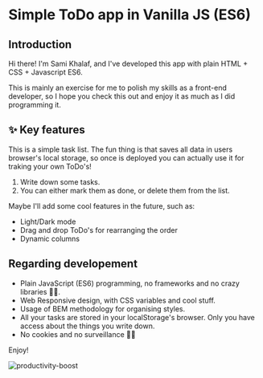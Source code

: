 # Simple ToDo app in Vanilla JS (ES6)

## Introduction

Hi there! I'm Sami Khalaf, and I've developed this app with plain HTML + CSS + Javascript ES6.

This is mainly an exercise for me to polish my skills as a front-end developer, so I hope you check this out and enjoy it as much as I did programming it.

## ✨ Key features

This is a simple task list. The fun thing is that saves all data in users browser's local storage, so once is deployed you can actually use it for traking your own ToDo's!

1. Write down some tasks.
2. You can either mark them as done, or delete them from the list.

Maybe I'll add some cool features in the future, such as:

- Light/Dark mode
- Drag and drop ToDo's for rearranging the order
- Dynamic columns

## Regarding developement

- Plain JavaScript (ES6) programming, no frameworks and no crazy libraries 💪🏿.
- Web Responsive design, with CSS variables and cool stuff.
- Usage of BEM methodology for organising styles.
- All your tasks are stored in your localStorage's browser. Only you have access about the things you write down.
- No cookies and no surveillance 👌🏿

Enjoy!

![productivity-boost](https://d37oebn0w9ir6a.cloudfront.net/account_481/jim-carrey-emailing_74d84922ca0e923237428a9ed2848ce9.gif)

